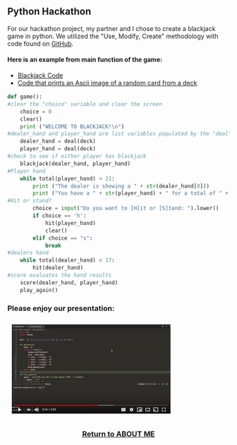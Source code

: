 ## Python Hackathon

For our hackathon project, my partner and I chose to create a blackjack game in python. We utilized the "Use, Modify, Create" methodology with code found on [GitHub](https://gist.github.com/mjhea0/5680216).

#### Here is an example from main function of the game:
   - [Blackjack Code](https://github.com/samcabano/python_hackathon/blob/master/blackjack.py)
   - [Code that prints an Ascii image of a random card from a deck](https://github.com/samcabano/python_hackathon/blob/master/ascii_cards.py)
    
```python
def game():
#clear the "choice" variable and clear the screen
	choice = 0
	clear()
	print ("WELCOME TO BLACKJACK!\n")
#dealer_hand and player_hand are list variables populated by the "deal" function
    dealer_hand = deal(deck)
	player_hand = deal(deck)
#check to see if either player has blackjack
	blackjack(dealer_hand, player_hand)
#Player hand
	while total(player_hand) < 21:
		print ("The dealer is showing a " + str(dealer_hand[0]))
		print ("You have a " + str(player_hand) + " for a total of " + str(total(player_hand)))
#Hit or stand?
        choice = input("Do you want to [H]it or [S]tand: ").lower()
		if choice == 'h':
			hit(player_hand)
			clear()
		elif choice == "s":
			break
#dealers hand
    while total(dealer_hand) < 17:
		hit(dealer_hand)
#score evaluates the hand results
	score(dealer_hand, player_hand)
	play_again()
```

### Please enjoy our presentation:
[<img src="link.png" class="center" style="margin: 10px">](https://youtu.be/ddibLfuTo10)

<h3 align="center">
  <a href="https://samcabano.github.io/cabano-profile/">Return to ABOUT ME</a>
</h3>
